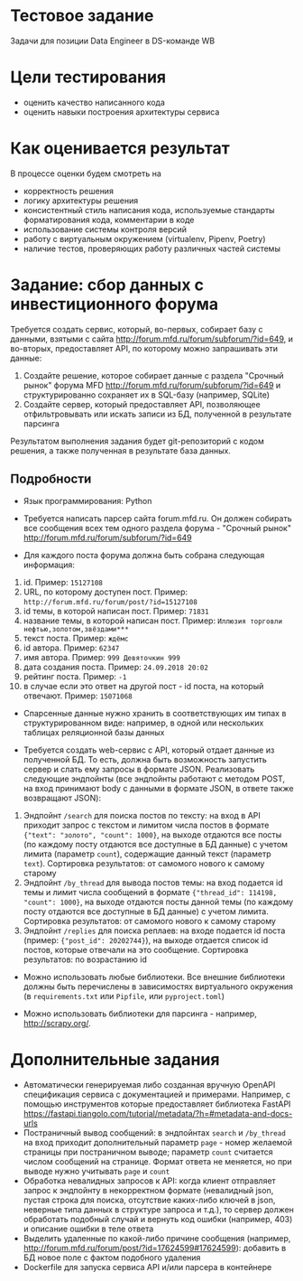 # Тестовое задание
Задачи для позиции Data Engineer в DS-команде WB

# Цели тестирования

- оценить качество написанного кода
- оценить навыки построения архитектуры сервиса

# Как оценивается результат
В процессе оценки будем смотреть на

- корректность решения
- логику архитектуры решения
- консистентный стиль написания кода, используемые стандарты форматирования кода, комментарии в коде
- использование системы контроля версий
- работу с виртуальным окружением (virtualenv, Pipenv, Poetry)
- наличие тестов, проверяющих работу различных частей системы

# Задание: сбор данных с инвестиционного форума

Требуется создать сервис, который, во-первых, собирает базу с данными, взятыми с сайта http://forum.mfd.ru/forum/subforum/?id=649, и во-вторых, предоставляет API, по которому можно запрашивать эти данные:

1. Создайте решение, которое собирает данные с раздела "Срочный рынок" форума MFD http://forum.mfd.ru/forum/subforum/?id=649 и структурированно сохраняет их в SQL-базу (например, SQLite)
2. Создайте сервер, который предоставляет API, позволяющее отфильтровывать или искать записи из БД, полученной в результате парсинга

Результатом выполнения задания будет git-репозиторий с кодом решения, а также полученная в результате база данных.

## Подробности

- Язык программирования: Python

- Требуется написать парсер сайта forum.mfd.ru. Он должен собирать все сообщения всех тем одного раздела форума - "Срочный рынок" http://forum.mfd.ru/forum/subforum/?id=649

- Для каждого поста форума должна быть собрана следующая информация:
1. id. Пример: `15127108`
2. URL, по которому доступен пост. Пример: `http://forum.mfd.ru/forum/post/?id=15127108`
3. id темы, в которой написан пост. Пример: `71831`
4. название темы, в которой написан пост. Пример: `Иллюзия торговли нефтью,золотом,звёздами***`
5. текст поста. Пример: `ждёмс`
6. id автора. Пример: `62347`
7. имя автора. Пример: `999 Девяточкин 999`
8. дата создания поста. Пример: `24.09.2018 20:02`
9. рейтинг поста. Пример: `-1`
10. в случае если это ответ на другой пост - id поста, на который отвечают. Пример: `15071068`

- Спарсенные данные нужно хранить в соответствующих им типах в структурированном виде: например, в одной или нескольких таблицах реляционной базы данных

- Требуется создать web-сервис с API, который отдает данные из полученной БД. То есть, должна быть возможность запустить сервер и слать ему запросы в формате JSON. Реализовать следующие эндпойнты (все эндпойнты работают с методом POST, на вход принимают body с данными в формате JSON, в ответе также возвращают JSON):
1. Эндпойнт `/search` для поиска постов по тексту: на вход в API приходит запрос с текстом и лимитом числа постов в формате `{"text": "золото", "count": 1000}`, на выходе отдаются все посты (по каждому посту отдаются все доступные в БД данные) с учетом лимита (параметр `count`), содержащие данный текст (параметр `text`). Сортировка результатов: от самомого нового к самому старому
2. Эндпойнт `/by_thread` для вывода постов темы: на вход подается id темы и лимит числа сообщений в формате `{"thread_id": 114198, "count": 1000}`, на выходе отдаются посты данной темы (по каждому посту отдаются все доступные в БД данные) с учетом лимита. Сортировка результатов: от самомого нового к самому старому
3. Эндпойнт `/replies` для поиска реплаев: на входе подается id поста (пример: `{"post_id": 20202744}`), на выходе отдается список id постов, которые отвечали на это сообщение. Сортировка результатов: по возрастанию id

- Можно использовать любые библиотеки. Все внешние библиотеки должны быть перечислены в зависимостях виртуального окружения (в `requirements.txt` или `Pipfile`, или `pyproject.toml`)

- Можно использовать библиотеки для парсинга - например, http://scrapy.org/.

# Дополнительные задания
- Автоматически генерируемая либо созданная вручную OpenAPI спецификация сервиса с документацией и примерами. Например, с помощью инструментов которые предоставляет библиотека FastAPI https://fastapi.tiangolo.com/tutorial/metadata/?h=#metadata-and-docs-urls
- Постраничный вывод сообщений: в эндпойнтах `search` и `/by_thread` на вход приходит дополнительный параметр `page` - номер желаемой страницы при постраничном выводе; параметр `count` считается числом сообщений на странице. Формат ответа не меняется, но при выводе нужно учитывать `page` и `count`
- Обработка невалидных запросов к API: когда клиент отправляет запрос к эндпойнту в некорректном формате (невалидный json, пустая строка для поиска, отсутствие каких-либо ключей в json, неверные типа данных в структуре запроса и т.д.), то сервер должен обработать подобный случай и вернуть код ошибки (например, 403) и описание ошибки в теле ответа
- Выделить удаленные по какой-либо причине сообщения (например, http://forum.mfd.ru/forum/post/?id=17624599#17624599): добавить в БД новое поле с фактом подобного удаления
- Dockerfile для запуска сервиса API и/или парсера в контейнере
